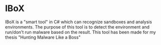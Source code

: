 # IBoX
IBoX is a "smart tool" in C# which can recognize sandboxes and analysis environments. The purpose of this tool is to detect the environment and run/don't run malware based on the result. This tool has been made for my thesis "Hunting Malware Like a Boss"
